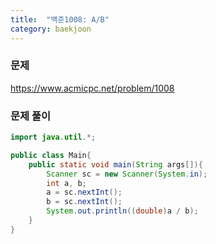 ```yaml
---
title:  "백준1008: A/B"
category: baekjoon
---
```




### 문제

https://www.acmicpc.net/problem/1008



### 문제 풀이

```java
import java.util.*;

public class Main{
	public static void main(String args[]){
		Scanner sc = new Scanner(System.in);
		int a, b;
		a = sc.nextInt();
		b = sc.nextInt();
		System.out.println((double)a / b);
	}
}
```

